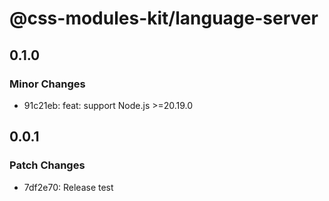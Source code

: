 # @css-modules-kit/language-server

## 0.1.0

### Minor Changes

- 91c21eb: feat: support Node.js >=20.19.0

## 0.0.1

### Patch Changes

- 7df2e70: Release test
